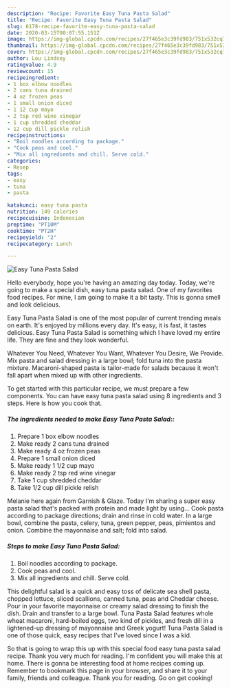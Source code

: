 ```yaml
---
description: "Recipe: Favorite Easy Tuna Pasta Salad"
title: "Recipe: Favorite Easy Tuna Pasta Salad"
slug: 6178-recipe-favorite-easy-tuna-pasta-salad
date: 2020-03-15T00:07:55.151Z
image: https://img-global.cpcdn.com/recipes/27f465e3c39fd983/751x532cq70/easy-tuna-pasta-salad-recipe-main-photo.jpg
thumbnail: https://img-global.cpcdn.com/recipes/27f465e3c39fd983/751x532cq70/easy-tuna-pasta-salad-recipe-main-photo.jpg
cover: https://img-global.cpcdn.com/recipes/27f465e3c39fd983/751x532cq70/easy-tuna-pasta-salad-recipe-main-photo.jpg
author: Lou Lindsey
ratingvalue: 4.9
reviewcount: 15
recipeingredient:
- 1 box elbow noodles
- 2 cans tuna drained
- 4 oz frozen peas
- 1 small onion diced
- 1 12 cup mayo
- 2 tsp red wine vinegar
- 1 cup shredded cheddar
- 12 cup dill pickle relish
recipeinstructions:
- "Boil noodles according to package."
- "Cook peas and cool."
- "Mix all ingredients and chill. Serve cold."
categories:
- Resep
tags:
- easy
- tuna
- pasta

katakunci: easy tuna pasta
nutrition: 149 calories
recipecuisine: Indonesian
preptime: "PT10M"
cooktime: "PT2H"
recipeyield: "2"
recipecategory: Lunch

---
```



![Easy Tuna Pasta Salad](https://img-global.cpcdn.com/recipes/27f465e3c39fd983/751x532cq70/easy-tuna-pasta-salad-recipe-main-photo.jpg)

Hello everybody, hope you're having an amazing day today. Today, we're going to make a special dish, easy tuna pasta salad. One of my favorites food recipes. For mine, I am going to make it a bit tasty. This is gonna smell and look delicious.

Easy Tuna Pasta Salad is one of the most popular of current trending meals on earth. It's enjoyed by millions every day. It's easy, it is fast, it tastes delicious. Easy Tuna Pasta Salad is something which I have loved my entire life. They are fine and they look wonderful.

Whatever You Need, Whatever You Want, Whatever You Desire, We Provide. Mix pasta and salad dressing in a large bowl; fold tuna into the pasta mixture. Macaroni-shaped pasta is tailor-made for salads because it won&#39;t fall apart when mixed up with other ingredients.


To get started with this particular recipe, we must prepare a few components. You can have easy tuna pasta salad using 8 ingredients and 3 steps. Here is how you cook that.

##### The ingredients needed to make Easy Tuna Pasta Salad::

1. Prepare 1 box elbow noodles
1. Make ready 2 cans tuna drained
1. Make ready 4 oz frozen peas
1. Prepare 1 small onion diced
1. Make ready 1 1/2 cup mayo
1. Make ready 2 tsp red wine vinegar
1. Take 1 cup shredded cheddar
1. Take 1/2 cup dill pickle relish


Melanie here again from Garnish &amp; Glaze. Today I&#39;m sharing a super easy pasta salad that&#39;s packed with protein and made light by using… Cook pasta according to package directions; drain and rinse in cold water. In a large bowl, combine the pasta, celery, tuna, green pepper, peas, pimientos and onion. Combine the mayonnaise and salt; fold into salad. 

##### Steps to make Easy Tuna Pasta Salad:

1. Boil noodles according to package.
1. Cook peas and cool.
1. Mix all ingredients and chill. Serve cold.


This delightful salad is a quick and easy toss of delicate sea shell pasta, chopped lettuce, sliced scallions, canned tuna, peas and Cheddar cheese. Pour in your favorite mayonnaise or creamy salad dressing to finish the dish. Drain and transfer to a large bowl. Tuna Pasta Salad features whole wheat macaroni, hard-boiled eggs, two kind of pickles, and fresh dill in a lightened-up dressing of mayonnaise and Greek yogurt! Tuna Pasta Salad is one of those quick, easy recipes that I&#39;ve loved since I was a kid. 

So that is going to wrap this up with this special food easy tuna pasta salad recipe. Thank you very much for reading. I'm confident you will make this at home. There is gonna be interesting food at home recipes coming up. Remember to bookmark this page in your browser, and share it to your family, friends and colleague. Thank you for reading. Go on get cooking!

